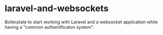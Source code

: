 # laravel-and-websockets

Boilerplate to start working with Laravel and a websocket application while having a "common authentificaton system".